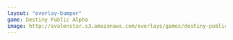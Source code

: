 ```yaml
---
layout: "overlay-bumper"
game: Destiny Public Alpha
image: http://avalonstar.s3.amazonaws.com/overlays/games/destiny-public-alpha.jpg
---
```

